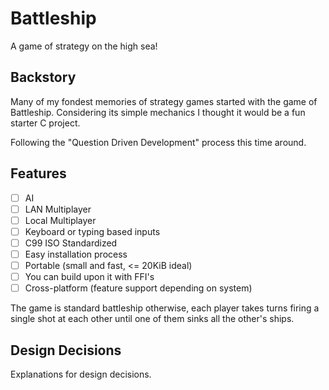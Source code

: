# Battleship
A game of strategy on the high sea!

## Backstory

Many of my fondest memories of strategy games started with the game of Battleship. Considering its simple mechanics I thought it would be a fun starter C project.

Following the "Question Driven Development" process this time around.

## Features

- [ ] AI
- [ ] LAN Multiplayer
- [ ] Local Multiplayer
- [ ] Keyboard or typing based inputs
- [ ] C99 ISO Standardized
- [ ] Easy installation process
- [ ] Portable (small and fast, <= 20KiB ideal)
- [ ] You can build upon it with FFI's
- [ ] Cross-platform (feature support depending on system)

The game is standard battleship otherwise, each player takes turns firing a single shot at each other until one of them sinks all the other's ships.

## Design Decisions

Explanations for design decisions.
